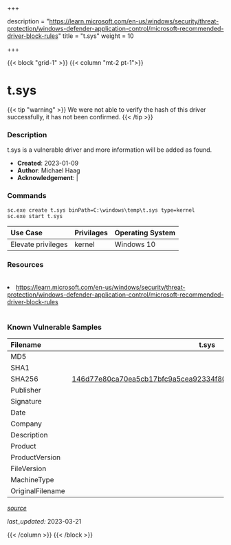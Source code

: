 +++

description = "https://learn.microsoft.com/en-us/windows/security/threat-protection/windows-defender-application-control/microsoft-recommended-driver-block-rules"
title = "t.sys"
weight = 10

+++


{{< block "grid-1" >}}
{{< column "mt-2 pt-1">}}


# t.sys 


{{< tip "warning" >}}
We were not able to verify the hash of this driver successfully, it has not been confirmed.
{{< /tip >}}


### Description

t.sys is a vulnerable driver and more information will be added as found.

- **Created**: 2023-01-09
- **Author**: Michael Haag
- **Acknowledgement**:  | [](https://twitter.com/)

### Commands

```
sc.exe create t.sys binPath=C:\windows\temp\t.sys type=kernel
sc.exe start t.sys
```

| Use Case | Privilages | Operating System | 
|:---- | ---- | ---- |
| Elevate privileges | kernel | Windows 10 |

### Resources
<br>
<li><a href=" https://learn.microsoft.com/en-us/windows/security/threat-protection/windows-defender-application-control/microsoft-recommended-driver-block-rules"> https://learn.microsoft.com/en-us/windows/security/threat-protection/windows-defender-application-control/microsoft-recommended-driver-block-rules</a></li>
<br>

### Known Vulnerable Samples

| Filename | t.sys |
|:---- | ---- | 
| MD5 | <a href="https://www.virustotal.com/gui/file/"></a> |
| SHA1 | <a href="https://www.virustotal.com/gui/file/"></a> |
| SHA256 | <a href="https://www.virustotal.com/gui/file/146d77e80ca70ea5cb17bfc9a5cea92334f809cbdc87a51c2d10b8579a4b9c88">146d77e80ca70ea5cb17bfc9a5cea92334f809cbdc87a51c2d10b8579a4b9c88</a> |
| Publisher |  |
| Signature |  |
| Date |  |
| Company |  |
| Description |  |
| Product |  |
| ProductVersion |  |
| FileVersion |  |
| MachineType |  |
| OriginalFilename |  |



[*source*](https://github.com/magicsword-io/LOLDrivers/tree/main/yaml/t.sys.yml)

*last_updated:* 2023-03-21








{{< /column >}}
{{< /block >}}

